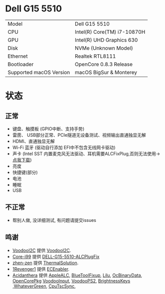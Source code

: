 # Dell G15 5510

|            |                                                           |
| --------   | --------------------------------------------------------- |
| Model      | Dell G15 5510                                             |
| CPU        | Intel(R) Core(TM) i7-10870H                               |
| GPU        | Intel(R) UHD Graphics 630                                 |                                                                     
| Disk       | NVMe (Unknown Model)                                      |
| Ethernet   | Realtek RTL8111                                           |
| Bootloader | OpenCore 0.8.3 Release                                    |
| Supported macOS Version | macOS BigSur & Monterey                      |

# 状态
## 正常
 - 键盘、触摸板 (GPIO中断、支持手势)
 - 雷雳、 USB部分正常、PCIe隧道无设备测试、视频输出直通独显无解
 - HDMI、直通独显无解
 - Wi-Fi 蓝牙 (驱动自行添加 EFI中不包含无线网卡驱动)
 - 声卡 (Intel SST 内置麦克风无法驱动、耳机需要ALCFixPlug,否则无法使用->[点我下载](https://github.com/Core-i99/DELL-G15-5510-ALCPlugFix))
 - 亮度 
 - 快捷键(部分)
 - 电池
 - 睡眠
 - USB
## 不正常
 - 帮别人做, 没详细测试, 有问题请提交issues
 ## 鸣谢
- [VoodooI2C](https://github.com/VoodooI2C) 提供 [VoodooI2C](https://github.com/VoodooI2C/VoodooI2C).
- [Core-i99](https://github.com/Core-i99) 提供 [DELL-G15-5510-ALCPlugFix](https://github.com/Core-i99/DELL-G15-5510-ALCPlugFix)
- [zhen-zen](https://github.com/zhen-zen) 提供 [ThermalSolution](https://github.com/zhen-zen/ThermalSolution).
- [1Revenger1](https://github.com/1Revenger1) 提供 [ECEnabler](https://github.com/1Revenger1/ECEnabler).
- [Acidanthera](https://github.com/acidanthera) 提供 [AppleALC](https://github.com/acidanthera/AppleALC), [BlueToolFixup](https://github.com/acidanthera/BrcmPatchRAM), [Lilu](https://github.com/acidanthera/Lilu), [OcBinaryData](https://github.com/acidanthera/OcBinaryData), [OpenCorePkg](https://github.com/acidanthera/OpenCorePkg) [VoodooInput](https://github.com/acidanthera/VoodooInput), [VoodooPS2](https://github.com/acidanthera/VoodooPS2), [BrightnessKeys](https://github.com/acidanthera/BrightnessKeys) ,[WhateverGreen](https://github.com/acidanthera/WhateverGreen), [CpuTscSync](https://github.com/acidanthera/CpuTscSync),
